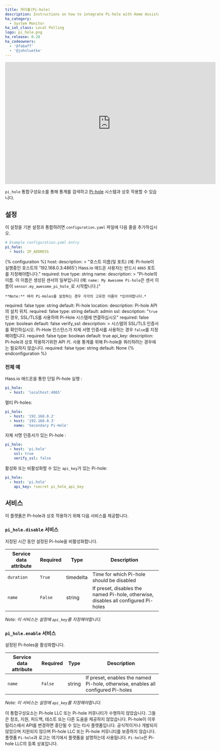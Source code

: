 ```yaml
---
title: 파이홀(Pi-hole)
description: Instructions on how to integrate Pi-hole with Home Assistant.
ha_category:
  - System Monitor
ha_iot_class: Local Polling
logo: pi_hole.png
ha_release: 0.28
ha_codeowners:
  - '@fabaff'
  - '@johnluetke'
---
```


<div class='videoWrapper'>
<iframe width="690" height="399" src="https://www.youtube.com/embed/I3des9ver1o" frameborder="0" allow="accelerometer; autoplay; encrypted-media; gyroscope; picture-in-picture" allowfullscreen></iframe>
</div>

`pi_hole` 통합구성요소를 통해 통계를 검색하고 [Pi-hole](https://pi-hole.net/) 시스템과 상호 작용할 수 있습니다.

## 설정

이 설정을 기본 설정과 통합하려면 `configuration.yaml` 파일에 다음 줄을 추가하십시오.

```yaml
# Example configuration.yaml entry
pi_hole:
  - host: IP_ADDRESS
```

{% configuration %}
host:
  description: >
    "호스트 이름(및 포트) (예: Pi-hole이 실행중인 호스트의 '192.168.0.3:4865') Hass.io 애드온 사용자는 반드시 `4865` 포트를 지정해야합니다."
  required: true
  type: string
name:
  description: >
    "Pi-hole의 이름. 이 이름은 생성된 센서의 일부입니다 (예: `name: My Awesome Pi-hole`은 센서 이름이 `sensor.my_awesome_pi_hole_`로 시작합니다.)"

    **Note:** 여러 Pi-Holes를 설정하는 경우 각각의 고유한 이름이 *있어야합니다.*
  required: false
  type: string
  default: Pi-hole
location:
  description: Pi-hole API의 설치 위치.
  required: false
  type: string
  default: admin
ssl:
  description: "`true`인 경우, SSL/TLS를 사용하여 Pi-Hole 시스템에 연결하십시오"
  required: false
  type: boolean
  default: false
verify_ssl:
  description: >
    시스템의 SSL/TLS 인증서를 확인하십시오. Pi-Hole 인스턴스가 자체 서명 인증서를 사용하는 경우 `false`를 지정해야합니다.
  required: false
  type: boolean
  default: true
api_key:
  description: Pi-hole과 상호 작용하기위한 API 키. 사용 통계를 위해 Pi-hole을 쿼리하려는 경우에는 필요하지 않습니다.
  required: false
  type: string
  default: None
{% endconfiguration %}

### 전체 예

Hass.io 애드온을 통한 단일 Pi-hole 실행 :

```yaml
pi_hole:
  - host: 'localhost:4865'
```

멀티 Pi-holes:

```yaml
pi_hole:
  - host: '192.168.0.2'
  - host: '192.168.0.3'
    name: 'Secondary Pi-Hole'
```

자체 서명 인증서가 있는 Pi-hole :

```yaml
pi_hole:
  - host: 'pi.hole'
    ssl: true
    verify_ssl: false
```

활성화 또는 비활성화할 수 있는 `api_key`가 있는 Pi-hole:

```yaml
pi_hole:
  - host: 'pi.hole'
    api_key: !secret pi_hole_api_key
```

## 서비스

이 플랫폼은 Pi-hole과 상호 작용하기 위해 다음 서비스를 제공합니다.


### `pi_hole.disable` 서비스

지정된 시간 동안 설정된 Pi-hole을 비활성화합니다.

| Service data attribute | Required | Type | Description |
| ---------------------- | -------- | -------- | ----------- |
| `duration` | `True` | timedelta | Time for which Pi-hole should be disabled | 
| `name` | `False` | string | If preset, disables the named Pi-hole, otherwise, disables all configured Pi-holes |

_Note: 이 서비스는 설정에 `api_key`를 지정해야합니다._

### `pi_hole.enable` 서비스

설정된 Pi-holes을 활성화합니다.

| Service data attribute | Required | Type | Description |
| ---------------------- | -------- | -------- | ----------- |
| `name` | `False` | string | If preset, enables the named Pi-hole, otherwise, enables all configured Pi-holes |

_Note: 이 서비스는 설정에 `api_key`를 지정해야합니다._

이 통합구성요소는 Pi-hole LLC 또는 Pi-hole 커뮤니티가 수행하지 않았습니다. 그들은 창조, 지원, 피드백, 테스트 또는 다른 도움을 제공하지 않았습니다. Pi-hole이 이후 릴리스에서 API를 변경하면 중단될 수 있는 타사 플랫폼입니다. 공식적이거나 개발되지 않았으며 지원되지 않으며 Pi-hole LLC 또는 Pi-hole 커뮤니티를 보증하지 않습니다. 플랫폼 `Pi-hole`과 로고는 여기에서 플랫폼을 설명하는데 사용됩니다. `Pi-hole`은 Pi-hole LLC의 등록 상표입니다.